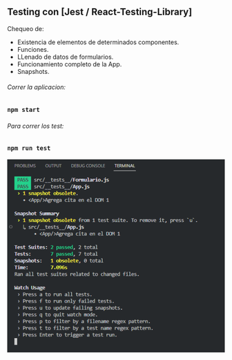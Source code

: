 ## Testing con [Jest / React-Testing-Library]

Chequeo de:

- Existencia de elementos de determinados componentes.
- Funciones.
- LLenado de datos de formularios.
- Funcionamiento completo de la App.
- Snapshots.

###### Correr la aplicacion:

### `npm start`

###### Para correr los test:

### `npm run test`

<img src="./public/citas.png" />
